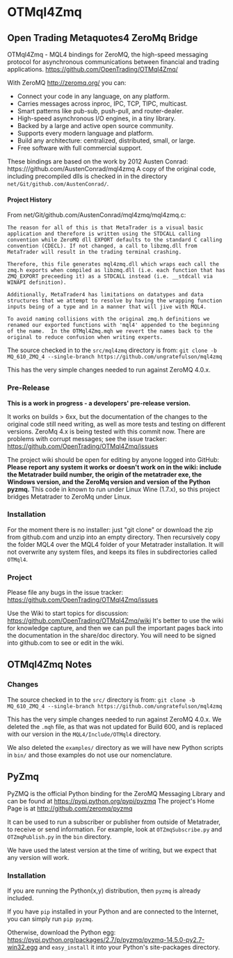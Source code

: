 # OTMql4Zmq
## Open Trading Metaquotes4 ZeroMq Bridge

OTMql4Zmq - MQL4 bindings for ZeroMQ, the high-speed messaging protocol
for asynchronous communications between financial and trading applications.
https://github.com/OpenTrading/OTMql4Zmq/

With ZeroMQ http://zeromq.org/ you can:
* Connect your code in any language, on any platform.
* Carries messages across inproc, IPC, TCP, TIPC, multicast.
* Smart patterns like pub-sub, push-pull, and router-dealer.
* High-speed asynchronous I/O engines, in a tiny library.
* Backed by a large and active open source community.
* Supports every modern language and platform.
* Build any architecture: centralized, distributed, small, or large.
* Free software with full commercial support.

These bindings are based on the work by 2012 Austen Conrad:
https:///github.com/AustenConrad/mql4zmq
A copy of the original code, including precompiled dlls is
checked in in the directory `net/Git/github.com/AustenConrad/`.

#### Project History

From net/Git/github.com/AustenConrad/mql4zmq/mql4zmq.c:

    The reason for all of this is that MetaTrader is a visual basic
    application and therefore is written using the STDCALL calling
    convention while ZeroMQ dll EXPORT defaults to the standard C calling
    convention (CDECL). If not changed, a call to libzmq.dll from
    MetaTrader will result in the trading terminal crashing.
    
    Therefore, this file generates mql4zmq.dll which wraps each call the
    zmq.h exports when compiled as libzmq.dll (i.e. each function that has
    ZMQ_EXPORT preceeding it) as a STDCALL instead (i.e. __stdcall via
    WINAPI definition).
    
    Additionally, MetaTrader4 has limitations on datatypes and data
    structures that we attempt to resolve by having the wrapping function
    inputs being of a type and in a manner that will jive with MQL4.
    
    To avoid naming collisions with the original zmq.h definitions we
    renamed our exported functions with 'mql4' appended to the beginning
    of the name.  In the OTMql4Zmq.mqh we revert the names back to the
    original to reduce confusion when writing experts.

The source checked in to the `src/mql4zmq` directory is from:
`git clone -b MQ_610_ZMQ_4 --single-branch https://github.com/ungratefulson/mql4zmq`

This has the very simple changes needed to run against ZeroMQ 4.0.x.

### Pre-Release

**This is a work in progress - a developers' pre-release version.**

It works on builds > 6xx, but the documentation of the changes to the
original code still need writing, as well as more tests and testing on
different versions. ZeroMq 4.x is being tested with this commit now.
There are problems with corrupt messages; see the issue tracker:
https://github.com/OpenTrading/OTMql4Zmq/issues


The project wiki should be open for editing by anyone logged into GitHub:
**Please report any system it works or doesn't work on in the wiki:
include the Metatrader build number, the origin of the metatrader exe,
the Windows version, and the ZeroMq version and version of the Python pyzmq.**
This code in known to run under Linux Wine (1.7.x), so this project
bridges Metatrader to ZeroMq under Linux.

### Installation

For the moment there is no installer: just "git clone" or download the
zip from github.com and unzip into an empty directory. Then recursively copy
the folder MQL4 over the MQL4 folder of your Metatrader installation. It will
not overwrite any system files, and keeps its files in subdirectories
called `OTMql4`.

### Project

Please file any bugs in the issue tracker:
https://github.com/OpenTrading/OTMql4Zmq/issues

Use the Wiki to start topics for discussion:
https://github.com/OpenTrading/OTMql4Zmq/wiki
It's better to use the wiki for knowledge capture, and then we can pull
the important pages back into the documentation in the share/doc directory.
You will need to be signed into github.com to see or edit in the wiki.
## OTMql4Zmq Notes

### Changes

The source checked in to the `src/` directory is from:
`git clone -b MQ_610_ZMQ_4 --single-branch https://github.com/ungratefulson/mql4zmq`

This has the very simple changes needed to run against ZeroMQ 4.0.x.
We deleted the `.mqh` file, as that was not updated for Build 600,
and is replaced with our version in the `MQL4/Include/OTMql4` directory.

We also deleted the `examples/` directory as we will have new Python
scripts in `bin/` and those examples do not use our nomenclature.


## PyZmq

PyZMQ is the official Python binding for the ZeroMQ Messaging Library
and can be found at https://pypi.python.org/pypi/pyzmq 
The project's Home Page is at http://github.com/zeromq/pyzmq

It can be used to run a subscriber or publisher from outside of
Metatrader, to receive or send information. For example, look at
`OTZmqSubscribe.py` and `OTZmqPublish.py` in the `bin` directory.

We have used the latest version at the time of writing, but we expect
that any version will work.

### Installation

If you are running the Python(x,y) distribution, then `pyzmq` is
already included.

If you have `pip` installed in your Python and are connected to the
Internet, you can simply run `pip pyzmq`.

Otherwise, download the Python egg:
https://pypi.python.org/packages/2.7/p/pyzmq/pyzmq-14.5.0-py2.7-win32.egg
and `easy_install` it into your Python's site-packages directory.


